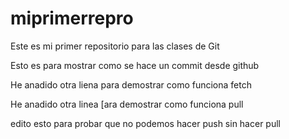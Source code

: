 # miprimerrepro
Este es mi primer repositorio para las clases de Git

Esto es para mostrar como se hace un commit desde github

He anadido otra liena para demostrar como funciona fetch

He anadido otra linea [ara demostrar como funciona pull

edito esto para probar que no podemos hacer push sin hacer pull
